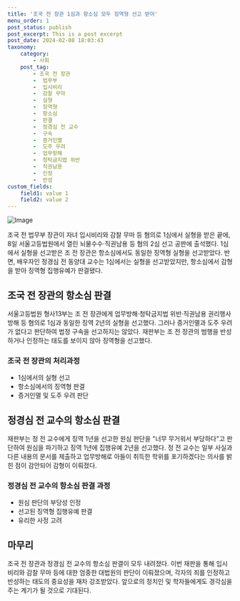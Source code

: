 ```yaml
---
title: '조국 전 장관 1심과 항소심 모두 징역형 선고 받아'
menu_order: 1
post_status: publish
post_excerpt: This is a post excerpt
post_date: 2024-02-08 18:03:43
taxonomy:
    category:
        - 사회
    post_tag:
        - 조국 전 장관
        -  법무부
        -  입시비리
        -  감찰 무마
        -  실형
        -  징역형
        -  항소심
        -  판결
        -  정경심 전 교수
        -  구속
        -  증거인멸
        -  도주 우려
        -  업무방해
        -  청탁금지법 위반
        -  직권남용
        -  인정
        -  반성
custom_fields:
    field1: value 1
    field2: value 2
---
```


![Image](https://imgnews.pstatic.net/image/014/2024/02/08/0005140406_001_20240208153204294.jpg?type=w647)

조국 전 법무부 장관이 자녀 입시비리와 감찰 무마 등 혐의로 1심에서 실형을 받은 끝에, 8일 서울고등법원에서 열린 뇌물수수·직권남용 등 혐의 2심 선고 공판에 출석했다. 1심에서 실형을 선고받은 조 전 장관은 항소심에서도 동일한 징역형 실형을 선고받았다. 반면, 배우자인 정경심 전 동양대 교수는 1심에서는 실형을 선고받았지만, 항소심에서 감형을 받아 징역형 집행유예가 판결됐다.
## 조국 전 장관의 항소심 판결
서울고등법원 형사13부는 조 전 장관에게 업무방해·청탁금지법 위반·직권남용 권리행사방해 등 혐의로 1심과 동일한 징역 2년의 실형을 선고했다. 그러나 증거인멸과 도주 우려가 없다고 판단하여 법정 구속을 선고하지는 않았다. 재판부는 조 전 장관의 범행을 반성하거나 인정하는 태도를 보이지 않아 징역형을 선고했다.
### 조국 전 장관의 처리과정
- 1심에서의 실형 선고
- 항소심에서의 징역형 판결
- 증거인멸 및 도주 우려 판단
## 정경심 전 교수의 항소심 판결
재판부는 정 전 교수에게 징역 1년을 선고한 원심 판단을 "너무 무거워서 부당하다"고 판단하여 원심을 파기하고 징역 1년에 집행유예 2년을 선고했다. 정 전 교수는 일부 사실과 다른 내용의 문서를 제출하고 업무방해로 아들이 취득한 학위를 포기하겠다는 의사를 밝힌 점이 감안되어 감형이 이뤄졌다.
### 정경심 전 교수의 항소심 판결 과정
- 원심 판단의 부당성 인정
- 선고된 징역형 집행유예 판결
- 유리한 사정 고려
## 마무리
조국 전 장관과 정경심 전 교수의 항소심 판결이 모두 내려졌다. 이번 재판을 통해 입시 비리와 감찰 무마 등에 대한 엄중한 대법원의 판단이 이뤄졌으며, 각자의 죄를 인정하고 반성하는 태도의 중요성을 재차 강조받았다. 앞으로의 정치인 및 학자들에게도 경각심을 주는 계기가 될 것으로 기대된다.

